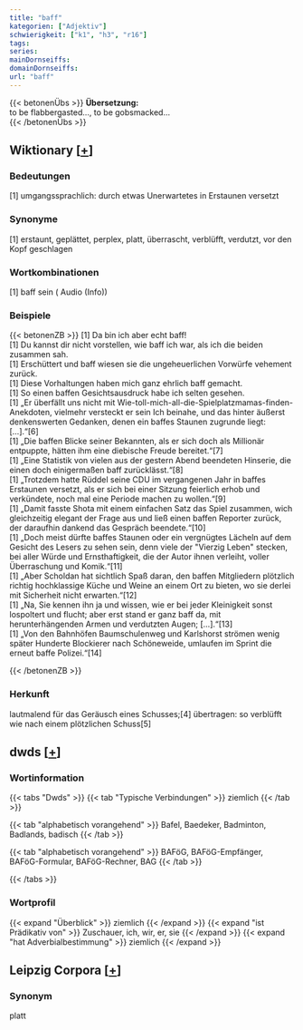 ```yaml
---
title: "baff"
kategorien: ["Adjektiv"]
schwierigkeit: ["k1", "h3", "r16"]
tags:
series:
mainDornseiffs:
domainDornseiffs:
url: "baff"
---
```


{{< betonenÜbs >}}
**Übersetzung:**  
to be flabbergasted..., to be gobsmacked...  
{{< /betonenÜbs >}}

## Wiktionary [[+](https://de.wiktionary.org/wiki/baff)]

### Bedeutungen
[1] umgangssprachlich: durch etwas Unerwartetes in Erstaunen versetzt  

### Synonyme
[1] erstaunt, geplättet, perplex, platt, überrascht, verblüfft, verdutzt, vor den Kopf geschlagen  

### Wortkombinationen
[1] baff sein ( Audio (Info))  

### Beispiele
{{< betonenZB >}}
[1] Da bin ich aber echt baff!  
[1] Du kannst dir nicht vorstellen, wie baff ich war, als ich die beiden zusammen sah.  
[1] Erschüttert und baff wiesen sie die ungeheuerlichen Vorwürfe vehement zurück.  
[1] Diese Vorhaltungen haben mich ganz ehrlich baff gemacht.  
[1] So einen baffen Gesichtsausdruck habe ich selten gesehen.  
[1] „Er überfällt uns nicht mit Wie-toll-mich-all-die-Spielplatzmamas-finden-Anekdoten, vielmehr versteckt er sein Ich beinahe, und das hinter äußerst denkenswerten Gedanken, denen ein baffes Staunen zugrunde liegt: […].“[6]  
[1] „Die baffen Blicke seiner Bekannten, als er sich doch als Millionär entpuppte, hätten ihm eine diebische Freude bereitet.“[7]  
[1] „Eine Statistik von vielen aus der gestern Abend beendeten Hinserie, die einen doch einigermaßen baff zurücklässt.“[8]  
[1] „Trotzdem hatte Rüddel seine CDU im vergangenen Jahr in baffes Erstaunen versetzt, als er sich bei einer Sitzung feierlich erhob und verkündete, noch mal eine Periode machen zu wollen.“[9]  
[1] „Damit fasste Shota mit einem einfachen Satz das Spiel zusammen, wich gleichzeitig elegant der Frage aus und ließ einen baffen Reporter zurück, der daraufhin dankend das Gespräch beendete.“[10]  
[1] „Doch meist dürfte baffes Staunen oder ein vergnügtes Lächeln auf dem Gesicht des Lesers zu sehen sein, denn viele der "Vierzig Leben" stecken, bei aller Würde und Ernsthaftigkeit, die der Autor ihnen verleiht, voller Überraschung und Komik.“[11]  
[1] „Aber Scholdan hat sichtlich Spaß daran, den baffen Mitgliedern plötzlich richtig hochklassige Küche und Weine an einem Ort zu bieten, wo sie derlei mit Sicherheit nicht erwarten.“[12]  
[1] „Na, Sie kennen ihn ja und wissen, wie er bei jeder Kleinigkeit sonst lospoltert und flucht; aber erst stand er ganz baff da, mit herunterhängenden Armen und verdutzten Augen; […].“[13]  
[1] „Von den Bahnhöfen Baumschulenweg und Karlshorst strömen wenig später Hunderte Blockierer nach Schöneweide, umlaufen im Sprint die erneut baffe Polizei.“[14]  

{{< /betonenZB >}}
### Herkunft
lautmalend für das Geräusch eines Schusses;[4] übertragen: so verblüfft wie nach einem plötzlichen Schuss[5]  



## dwds [[+](https://www.dwds.de/wb/baff)]

### Wortinformation
{{< tabs "Dwds" >}}
{{< tab "Typische Verbindungen" >}}
ziemlich
{{< /tab >}}

{{< tab "alphabetisch vorangehend" >}}
Bafel, Baedeker, Badminton, Badlands, badisch
{{< /tab >}}

{{< tab "alphabetisch vorangehend" >}}
BAFöG, BAFöG-Empfänger, BAFöG-Formular, BAFöG-Rechner, BAG
{{< /tab >}}

{{< /tabs >}}

### Wortprofil
{{< expand "Überblick" >}} ziemlich {{< /expand >}}
{{< expand "ist Prädikativ von" >}} Zuschauer, ich, wir, er, sie {{< /expand >}}
{{< expand "hat Adverbialbestimmung" >}} ziemlich {{< /expand >}}

## Leipzig Corpora [[+](https://corpora.uni-leipzig.de/en/res?word=baff&corpusId=deu_newscrawl-public_2018)]


### Synonym
platt

